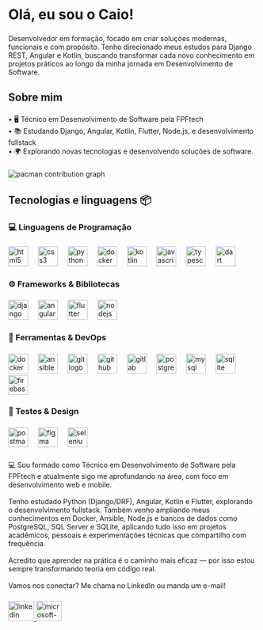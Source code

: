 <h1 align="left">Olá, eu sou o Caio!</h1>

###

<p align="left">Desenvolvedor em formação, focado em criar soluções modernas, funcionais e com propósito. Tenho direcionado meus estudos para Django REST, Angular e Kotlin, buscando transformar cada novo conhecimento em projetos práticos ao longo da minha jornada em Desenvolvimento de Software.</p>

###

<h2 align="left">Sobre mim</h2>

###

<p align="left">• 🖥️ Técnico em Desenvolvimento de Software pela FPFtech<br>• 📚 Estudando Django, Angular, Kotlin, Flutter, Node.js,  e desenvolvimento fullstack<br>• 🌍 Explorando novas tecnologias e desenvolvendo soluções de software.</p>

###

<picture>
  <source media="(prefers-color-scheme: dark)" srcset="https://raw.githubusercontent.com/cros-storm/cros-storm/output/pacman-contribution-graph-dark.svg">
  <source media="(prefers-color-scheme: light)" srcset="https://raw.githubusercontent.com/cros-storm/cros-storm/output/pacman-contribution-graph.svg">
  <img alt="pacman contribution graph" src="https://raw.githubusercontent.com/cros-storm/cros-storm/output/pacman-contribution-graph.svg">
</picture>

###

<h2 align="left">Tecnologias e linguagens 📦</h2>

###

<h3 align="left">💻 Linguagens de Programação</h3>

###

<div align="left">
  <img src="https://skillicons.dev/icons?i=html" height="40" alt="html5 logo"  />
  <img width="12" />
  <img src="https://skillicons.dev/icons?i=css" height="40" alt="css3 logo"  />
  <img width="12" />
  <img src="https://skillicons.dev/icons?i=py" height="40" alt="python logo"  />
  <img width="12" />
  <img src="https://skillicons.dev/icons?i=docker" height="40" alt="docker logo"  />
  <img width="12" />
  <img src="https://skillicons.dev/icons?i=kotlin" height="40" alt="kotlin logo"  />
  <img width="12" />
  <img src="https://skillicons.dev/icons?i=js" height="40" alt="javascript logo"  />
  <img width="12" />
  <img src="https://skillicons.dev/icons?i=ts" height="40" alt="typescript logo"  />
  <img width="12" />
  <img src="https://skillicons.dev/icons?i=dart" height="40" alt="dart logo"  />
</div>

###

<h3 align="left">⚙️ Frameworks & Bibliotecas</h3>

###

<div align="left">
  <img src="https://skillicons.dev/icons?i=django" height="40" alt="django logo"  />
  <img width="12" />
  <img src="https://skillicons.dev/icons?i=angular" height="40" alt="angularjs logo"  />
  <img width="12" />
  <img src="https://skillicons.dev/icons?i=flutter" height="40" alt="flutter logo"  />
  <img width="12" />
  <img src="https://skillicons.dev/icons?i=nodejs" height="40" alt="nodejs logo"  />
</div>

###

<h3 align="left">🧰 Ferramentas & DevOps</h3>

###

<div align="left">
  <img src="https://skillicons.dev/icons?i=docker" height="40" alt="docker logo"  />
  <img width="12" />
  <img src="https://skillicons.dev/icons?i=ansible" height="40" alt="ansible logo"  />
  <img width="12" />
  <img src="https://skillicons.dev/icons?i=git" height="40" alt="git logo"  />
  <img width="12" />
  <img src="https://skillicons.dev/icons?i=github" height="40" alt="github logo"  />
  <img width="12" />
  <img src="https://skillicons.dev/icons?i=gitlab" height="40" alt="gitlab logo"  />
  <img width="12" />
  <img src="https://skillicons.dev/icons?i=postgres" height="40" alt="postgresql logo"  />
  <img width="12" />
  <img src="https://skillicons.dev/icons?i=mysql" height="40" alt="mysql logo"  />
  <img width="12" />
  <img src="https://skillicons.dev/icons?i=sqlite" height="40" alt="sqlite logo"  />
  <img width="12" />
  <img src="https://skillicons.dev/icons?i=firebase" height="40" alt="firebase logo"  />
</div>

###

<h3 align="left">🧪 Testes & Design</h3>

###

<div align="left">
  <img src="https://skillicons.dev/icons?i=postman" height="40" alt="postman logo"  />
  <img width="12" />
  <img src="https://skillicons.dev/icons?i=figma" height="40" alt="figma logo"  />
  <img width="12" />
  <img src="https://skillicons.dev/icons?i=selenium" height="40" alt="selenium logo"  />
</div>

###

<p align="left">💻 Sou formado como Técnico em Desenvolvimento de Software pela FPFtech e atualmente sigo me aprofundando na área, com foco em desenvolvimento web e mobile.<br><br>Tenho estudado Python (Django/DRF), Angular, Kotlin e Flutter, explorando o desenvolvimento fullstack. Também venho ampliando meus conhecimentos em Docker, Ansible, Node.js e bancos de dados como PostgreSQL, SQL Server e SQLite, aplicando tudo isso em projetos acadêmicos, pessoais e experimentações técnicas que compartilho com frequência.<br><br>Acredito que aprender na prática é o caminho mais eficaz — por isso estou sempre transformando teoria em código real.<br><br>Vamos nos conectar? Me chama no LinkedIn ou manda um e-mail!</p>

###

<div align="left">
  <a href="https://www.linkedin.com/in/caio-riquelmy-a295ba19b/" target="_blank">
    <img src="https://raw.githubusercontent.com/maurodesouza/profile-readme-generator/master/src/assets/icons/social/linkedin/default.svg" width="52" height="40" alt="linkedin logo"  />
  </a>
  <a href="mailto:crosnegocios@hotmail.com" target="_blank">
    <img src="https://raw.githubusercontent.com/maurodesouza/profile-readme-generator/master/src/assets/icons/social/microsoft-outlook/default.svg" width="52" height="40" alt="microsoft-outlook logo"  />
  </a>
</div>

###
